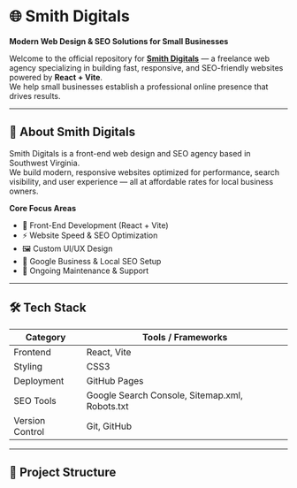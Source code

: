 # 🌐 Smith Digitals

**Modern Web Design & SEO Solutions for Small Businesses**

Welcome to the official repository for **[Smith Digitals](https://smithdigitals.com)** — a freelance web agency specializing in building fast, responsive, and SEO-friendly websites powered by **React + Vite**.  
We help small businesses establish a professional online presence that drives results.

---

## 🚀 About Smith Digitals

Smith Digitals is a front-end web design and SEO agency based in Southwest Virginia.  
We build modern, responsive websites optimized for performance, search visibility, and user experience — all at affordable rates for local business owners.

**Core Focus Areas**
- 🧠 Front-End Development (React + Vite)
- ⚡ Website Speed & SEO Optimization
- 🖼️ Custom UI/UX Design
- 🧭 Google Business & Local SEO Setup
- 🧰 Ongoing Maintenance & Support

---

## 🛠️ Tech Stack

| Category | Tools / Frameworks |
|-----------|--------------------|
| Frontend | React, Vite |
| Styling | CSS3 |
| Deployment | GitHub Pages |
| SEO Tools | Google Search Console, Sitemap.xml, Robots.txt |
| Version Control | Git, GitHub |

---

## 📂 Project Structure

